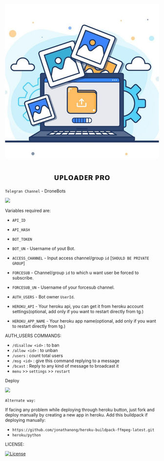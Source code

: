 <p align="center">
  <img src="./LOCAL/IMG_20220110_205610_275.jpg" alt="uploaderpro poster">
</p>
<h1 align="center">
  <b>ᴜᴘʟᴏᴀᴅᴇʀ ᴘʀᴏ</b>
</h1>

`Telegran Channel` - DroneBots
<p><a href="https://t.me/DroneBots"> <img src="https://img.shields.io/badge/Telegram-Join%20Channel-gold?style=for-the-badge&logo=telegram" width="220""/></a></p>

Variables required are:
* `API_ID`

* `API_HASH`

* `BOT_TOKEN`
  
* `BOT_UN` - Username of yout Bot.
  
* `ACCESS_CHANNEL` - Input access channel/group `id` [`SHOULD BE PRIVATE GROUP`]

* `FORCESUB` - Channel/group `id` to which u want user be forced to subscribe.

* `FORCESUB_UN` - Username of your forcesub channel.
  
* `AUTH_USERS` - Bot owner `UserId`.
  
* `HEROKU_API` - Your heroku api, you can get it from heroku account settings(optional, add only if you want to restart directly from tg.)

* `HEROKU_APP_NAME` - Your heroku app name(optional, add only if you want to restart directly from tg.)
                       
AUTH_USERS COMMANDS:
  
  - `/disallow <id>` : to ban
  - `/allow <id>` : to unban
  - `/users` : count total users
  - `/msg <id>` : give this command replying to a message
  - `/bcast` : Reply to any kind of message to broadcast it
  - `menu` >> `settings` >>  `restart`
  
Deploy 

<p><a href="https://heroku.com/deploy"> <img src="https://img.shields.io/badge/Deploy%20To%20Heroku-blue?style=for-the-badge&logo=heroku" width="250""/></a></p>

`Alternate way:`

If facing any problem while deploying through heroku button, just fork and deploy manually by creating a new app in heroku.
Add this buildpack if deploying manually: 
- `https://github.com/jonathanong/heroku-buildpack-ffmpeg-latest.git`
- `heroku/python`

LICENSE:

[![License](https://www.gnu.org/graphics/gplv3-127x51.png)](LICENSE)

